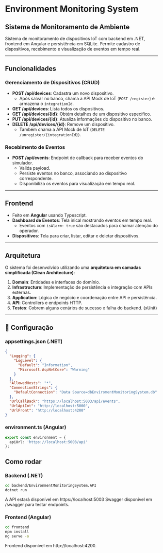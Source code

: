 # Environment Monitoring System 
## Sistema de Monitoramento de Ambiente

Sistema de monitoramento de dispositivos IoT com backend em .NET, frontend em Angular e persistência em SQLite. Permite cadastro de dispositivos, recebimento e visualização de eventos em tempo real.

---

## Funcionalidades

### Gerenciamento de Dispositivos (CRUD)
- **POST /api/devices**: Cadastra um novo dispositivo.
  - Após salvar no banco, chama a API Mock de IoT (`POST /register`) e armazena o `integrationId`.
- **GET /api/devices**: Lista todos os dispositivos.
- **GET /api/devices/{id}**: Obtém detalhes de um dispositivo específico.
- **PUT /api/devices/{id}**: Atualiza informações do dispositivo no banco.
- **DELETE /api/devices/{id}**: Remove um dispositivo.
  - Também chama a API Mock de IoT (`DELETE /unregister/{integrationId}`).

### Recebimento de Eventos
- **POST /api/events**: Endpoint de callback para receber eventos do simulador.
  - Valida payload.
  - Persiste eventos no banco, associando ao dispositivo correspondente.
  - Disponibiliza os eventos para visualização em tempo real.

---

## Frontend
- Feito em **Angular** usando Typescript.
- **Dashboard de Eventos**: Tela inical mostrando eventos em tempo real.
  - Eventos com `isAlarm: true` são destacados para chamar atenção do operador.
- **Dispositivos**: Tela para criar, listar, editar e deletar dispositivos.

---

## Arquitetura

O sistema foi desenvolvido utilizando uma **arquitetura em camadas simplificada (Clean Architecture)**:

1. **Domain**: Entidades e interfaces do domínio.
2. **Infrastructure**: Implementação de persistência e integração com APIs externas.
3. **Application**: Lógica de negócio e coordenação entre API e persistência.
4. **API**: Controllers e endpoints HTTP.
5. **Testes**: Cobrem alguns cenários de sucesso e falha do backend. (xUnit)

---

## 🔹 Configuração

### appsettings.json (.NET)

```json
{
  "Logging": {
    "LogLevel": {
      "Default": "Information",
      "Microsoft.AspNetCore": "Warning"
    }
  },
  "AllowedHosts": "*",
  "ConnectionStrings": {
    "DefaultConnection": "Data Source=dbEnviromentMonitoringSystem.db"
  },
  "UrlCallBack": "https://localhost:5003/api/events",
  "UrlApiIot": "http://localhost:5000",
  "UrlFront": "http://localhost:4200"
}
```

### environment.ts (Angular)

```typescript
export const environment = {
  apiUrl: 'https://localhost:5003/api'
};
```

## Como rodar

### Backend (.NET)

```bash
cd backend/EnvironmentMonitoringSystem.API
dotnet run
```

A API estará disponível em https://localhost:5003
Swagger disponível em /swagger para testar endpoints.

### Frontend (Angular)

```bash
cd frontend
npm install
ng serve -o
```

Frontend disponível em http://localhost:4200.
